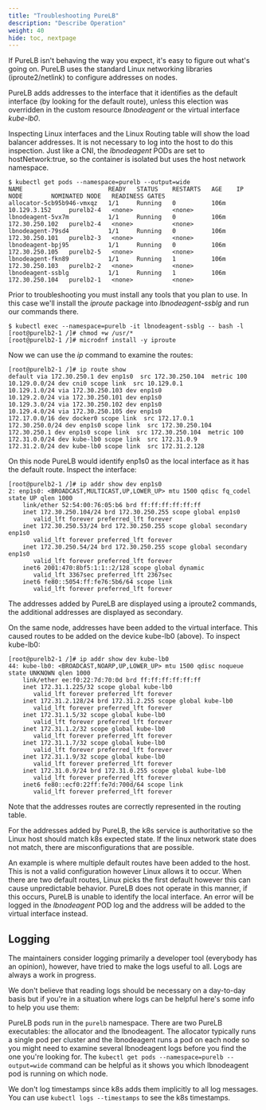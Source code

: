 ```yaml
---
title: "Troubleshooting PureLB"
description: "Describe Operation"
weight: 40
hide: toc, nextpage
---
```


If PureLB isn't behaving the way you expect, it's easy to figure out what's going on.  PureLB uses the standard Linux networking libraries (iproute2/netlink) to configure addresses on nodes.

PureLB adds addresses to the interface that it identifies as the default interface (by looking for the default route), unless this election was overridden in the custom resource _lbnodeagent_ or the virtual interface _kube-lb0_.

Inspecting Linux interfaces and the Linux Routing table will show the load balancer addresses.  It is not necessary to log into the host to do this inspection.  Just like a CNI, the _lbnodeagent_ PODs are set to hostNetwork:true, so the container is isolated but uses the host network namespace.

```plaintext
$ kubectl get pods --namespace=purelb --output=wide
NAME                        READY   STATUS    RESTARTS   AGE    IP               NODE        NOMINATED NODE   READINESS GATES
allocator-5cb95b946-vmxqz   1/1     Running   0          106m   10.129.3.152     purelb2-4   <none>           <none>
lbnodeagent-5vx7m           1/1     Running   0          106m   172.30.250.102   purelb2-4   <none>           <none>
lbnodeagent-79sd4           1/1     Running   0          106m   172.30.250.101   purelb2-3   <none>           <none>
lbnodeagent-bpj95           1/1     Running   0          106m   172.30.250.105   purelb2-5   <none>           <none>
lbnodeagent-fkn89           1/1     Running   1          106m   172.30.250.103   purelb2-2   <none>           <none>
lbnodeagent-ssblg           1/1     Running   1          106m   172.30.250.104   purelb2-1   <none>           <none>
```

Prior to troubleshooting you must install any tools that you plan to use. In this case we'll install the _iproute_ package into _lbnodeagent-ssblg_ and run our commands there.
```plaintext
$ kubectl exec --namespace=purelb -it lbnodeagent-ssblg -- bash -l
[root@purelb2-1 /]# chmod +w /usr/*
[root@purelb2-1 /]# microdnf install -y iproute
```

Now we can use the _ip_ command to examine the routes:
```plaintext
[root@purelb2-1 /]# ip route show
default via 172.30.250.1 dev enp1s0  src 172.30.250.104  metric 100 
10.129.0.0/24 dev cni0 scope link  src 10.129.0.1 
10.129.1.0/24 via 172.30.250.103 dev enp1s0 
10.129.2.0/24 via 172.30.250.101 dev enp1s0 
10.129.3.0/24 via 172.30.250.102 dev enp1s0 
10.129.4.0/24 via 172.30.250.105 dev enp1s0 
172.17.0.0/16 dev docker0 scope link  src 172.17.0.1 
172.30.250.0/24 dev enp1s0 scope link  src 172.30.250.104 
172.30.250.1 dev enp1s0 scope link  src 172.30.250.104  metric 100 
172.31.0.0/24 dev kube-lb0 scope link  src 172.31.0.9 
172.31.2.0/24 dev kube-lb0 scope link  src 172.31.2.128 
```

On this node PureLB would identify enp1s0 as the local interface as it has the default route.  Inspect the interface:

```plaintext
[root@purelb2-1 /]# ip addr show dev enp1s0
2: enp1s0: <BROADCAST,MULTICAST,UP,LOWER_UP> mtu 1500 qdisc fq_codel state UP qlen 1000
    link/ether 52:54:00:76:05:b6 brd ff:ff:ff:ff:ff:ff
    inet 172.30.250.104/24 brd 172.30.250.255 scope global enp1s0
       valid_lft forever preferred_lft forever
    inet 172.30.250.53/24 brd 172.30.250.255 scope global secondary enp1s0
       valid_lft forever preferred_lft forever
    inet 172.30.250.54/24 brd 172.30.250.255 scope global secondary enp1s0
       valid_lft forever preferred_lft forever
    inet6 2001:470:8bf5:1:1::2/128 scope global dynamic 
       valid_lft 3367sec preferred_lft 2367sec
    inet6 fe80::5054:ff:fe76:5b6/64 scope link 
       valid_lft forever preferred_lft forever
```
The addresses added by PureLB are displayed using a iproute2 commands, the additional addresses are displayed as secondary.

On the same node, addresses have been added to the virtual interface.  This caused routes to be added on the device kube-lb0 (above). To inspect kube-lb0:

```plaintext
[root@purelb2-1 /]# ip addr show dev kube-lb0
44: kube-lb0: <BROADCAST,NOARP,UP,LOWER_UP> mtu 1500 qdisc noqueue state UNKNOWN qlen 1000
    link/ether ee:f0:22:7d:70:0d brd ff:ff:ff:ff:ff:ff
    inet 172.31.1.225/32 scope global kube-lb0
       valid_lft forever preferred_lft forever
    inet 172.31.2.128/24 brd 172.31.2.255 scope global kube-lb0
       valid_lft forever preferred_lft forever
    inet 172.31.1.5/32 scope global kube-lb0
       valid_lft forever preferred_lft forever
    inet 172.31.1.2/32 scope global kube-lb0
       valid_lft forever preferred_lft forever
    inet 172.31.1.7/32 scope global kube-lb0
       valid_lft forever preferred_lft forever
    inet 172.31.1.9/32 scope global kube-lb0
       valid_lft forever preferred_lft forever
    inet 172.31.0.9/24 brd 172.31.0.255 scope global kube-lb0
       valid_lft forever preferred_lft forever
    inet6 fe80::ecf0:22ff:fe7d:700d/64 scope link 
       valid_lft forever preferred_lft forever
```

Note that the addresses routes are correctly represented in the routing table.

For the addresses added by PureLB, the k8s service is authoritative so the Linux host should match k8s expected state.  If the linux network state does not match, there are misconfigurations that are possible.

An example is where multiple default routes have been added to the host.  This is not a valid configuration however Linux allows it to occur.  When there are two default routes, Linux picks the first default however this can cause unpredictable behavior.  PureLB does not operate in this manner, if this occurs, PureLB is unable to identify the local interface.   An error will be logged in the _lbnodeagent_ POD log and the address will be added to the virtual interface instead.

## Logging

The maintainers consider logging primarily a developer tool (everybody has an opinion), however, have tried to make the logs useful to all.  Logs are always a work in progress.

We don't believe that reading logs should be necessary on a day-to-day basis but if you're in a situation where logs can be helpful here's some info to help you use them:

PureLB pods run in the `purelb` namespace. There are two PureLB executables: the allocator and the lbnodeagent. The allocator typically runs a single pod per cluster and the lbnodeagent runs a pod on each node so you might need to examine several lbnodeagent logs before you find the one you're looking for. The `kubectl get pods --namespace=purelb --output=wide` command can be helpful as it shows you which lbnodeagent pod is running on which node.

We don't log timestamps since k8s adds them implicitly to all log messages. You can use `kubectl logs --timestamps` to see the k8s timestamps.
